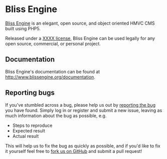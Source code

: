 # Bliss Engine

[Bliss Engine](http://www.blissenginge.org/) is an elegant, open source, and object oriented HMVC CMS built using PHP5.

Released under a [XXXX license](http://www.blissengine.org/license), Bliss Engine can be used legally for any open source, commercial, or personal project.

## Documentation
Bliss Engine's documentation can be found at <http://www.blissengine.org/documentation>.

## Reporting bugs
If you've stumbled across a bug, please help us out by [reporting the bug](http://www.blissengine.org/bugs/) you have found. Simply log in or register and submit a new issue, leaving as much information about the bug as possible, e.g.

* Steps to reproduce
* Expected result
* Actual result

This will help us to fix the bug as quickly as possible, and if you'd like to fix it yourself feel free to [fork us on GitHub](https://github.com/Bliss-Engine) and submit a pull request!
